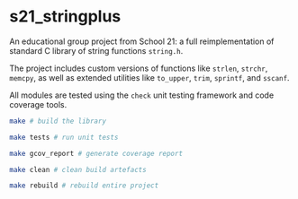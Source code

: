 # s21_stringplus

An educational group project from School 21: a full reimplementation of standard C library of string functions `string.h`.

The project includes custom versions of functions like `strlen`, `strchr`, `memcpy`, as well as extended utilities like `to_upper`, `trim`, `sprintf`, and `sscanf`.

All modules are tested using the `check` unit testing framework and code coverage tools.

 
```bash
make # build the library

make tests # run unit tests

make gcov_report # generate coverage report

make clean # clean build artefacts

make rebuild # rebuild entire project
```

